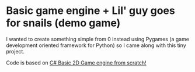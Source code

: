 # Basic game engine + Lil' guy goes for snails (demo game)

I wanted to create something simple from 0 instead using Pygames (a game development oriented framework for Python) so I came along with this tiny project.

Code is based on <a href="https://www.youtube.com/watch?v=JnGM1p2vsbE"> C# Basic 2D Game engine from scratch! </a> 
